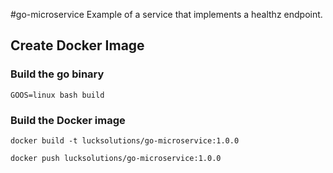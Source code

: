 #go-microservice
Example of a service that implements a healthz endpoint.

## Create Docker Image
### Build the go binary
`GOOS=linux bash build`

### Build the Docker image
`docker build -t lucksolutions/go-microservice:1.0.0`

`docker push lucksolutions/go-microservice:1.0.0`